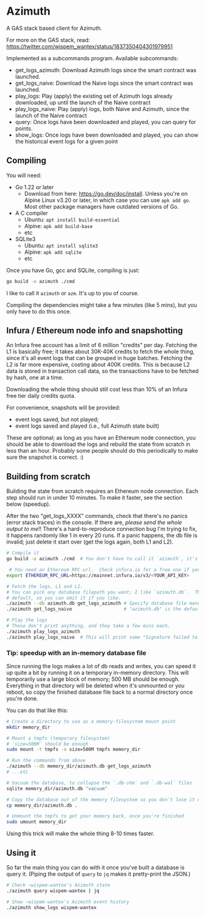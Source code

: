 # Azimuth

A GAS stack based client for Azimuth.

For more on the GAS stack, read: https://twitter.com/wispem_wantex/status/1837350404301979951

Implemented as a subcommands program.  Available subcommands:

- get_logs_azimuth:
	Download Azimuth logs since the smart contract was launched.
- get_logs_naive:
	Download the Naive logs since the smart contract was launched.
- play_logs:
	Play (apply) the existing set of Azimuth logs already downloaded, up until the launch of the Naive contract
- play_logs_naive:
	Play (apply) logs, both Naive and Azimuth, since the launch of the Naive contract
- query:
	Once logs have been downloaded and played, you can query for points.
- show_logs:
	Once logs have been downloaded and played, you can show the historical event logs for a given point


## Compiling

You will need:

- Go 1.22 or later
	- Download from here: https://go.dev/doc/install.  Unless you're on Alpine Linux v3.20 or later, in which case you can use `apk add go`.  Most other package managers have outdated versions of Go.
- A C compiler
	- Ubuntu: `apt install build-essential`
	- Alpine: `apk add build-base`
	- etc
- SQLite3
	- Ubuntu: `apt install sqlite3`
	- Alpine: `apk add sqlite`
	- etc

Once you have Go, gcc and SQLite, compiling is just:

```bash
go build -o azimuth ./cmd
```

I like to call it `azimuth` or `azm`.  It's up to you of course.

Compiling the dependencies might take a few minutes (like 5 mins), but you only have to do this once.

## Infura / Ethereum node info and snapshotting

An Infura free account has a limit of 6 million "credits" per day.  Fetching the L1 is basically free; it takes about 30K-40K credits to fetch the whole thing, since it's all event logs that can be grouped in huge batches.  Fetching the L2 is far more expensive, costing about 400K credits.  This is because L2 data is stored in transaction call data, so the transactions have to be fetched by hash, one at a time.

Downloading the whole thing should still cost less than 10% of an Infura free tier daily credits quota.

For convenience, snapshots will be provided:

- event logs saved, but not played;
- event logs saved and played (i.e., full Azimuth state built)

These are optional; as long as you have an Ethereum node connection, you should be able to download the logs and rebuild the state from scratch in less than an hour.  Probably some people should do this periodically to make sure the snapshot is correct.  :)

## Building from scratch

Building the state from scratch requires an Ethereum node connection.  Each step should run in under 10 minutes.  To make it faster, see the section below (speedup).

After the two "get_logs_XXXX" commands, check that there's no panics (error stack traces) in the console.  If there are, *please send the whole output to me*!!  There's a hard-to-reproduce connection bug I'm trying to fix, it happens randomly like 1 in every 20 runs.  If a panic happens, the db file is invalid; just delete it start over (get the logs again, both L1 and L2).

```bash
# Compile it
go build -o azimuth ./cmd  # You don't have to call it `azimuth`, it's up to you

 # You need an Ethereum RPC url.  Check infura.io for a free one if you want
export ETHEREUM_RPC_URL=https://mainnet.infura.io/v3/<YOUR_API_KEY>

# Fetch the logs, L1 and L2.
# You can pick any database filepath you want; I like `azimuth.db`.  That's also the
# default, so you can omit it if you like.
./azimuth --db azimuth.db get_logs_azimuth # Specify database file manually
./azimuth get_logs_naive                   # "azimuth.db" is the default if not provided

# Play the logs
# These don't print anything, and they take a few mins each.
./azimuth play_logs_azimuth
./azimuth play_logs_naive  # This will print some "Signature failed to verify"; it's OK
```

### Tip: speedup with an in-memory database file

Since running the logs makes a lot of db reads and writes, you can speed it up quite a bit by running it on a temporary in-memory directory.  This will temporarily use a large block of memory; 500 MB should be enough.  Everything in that directory will be deleted when it's unmounted or you reboot, so copy the finished database file back to a normal directory once you're done.

You can do that like this:

```bash
# Create a directory to use as a memory-filesystem mount point
mkdir memory_dir

# Mount a tmpfs (temporary filesystem)
# `size=500M` should be enough
sudo mount -t tmpfs -o size=500M tmpfs memory_dir

# Run the commands from above
./azimuth --db memory_dir/azimuth.db get_logs_azimuth
# ...etc

# Vacuum the database, to collapse the `.db-shm` and `.db-wal` files
sqlite memory_dir/azimuth.db "vacuum"

# Copy the database out of the memory filesystem so you don't lose it on reboot
cp memory_dir/azimuth.db .

# Unmount the tmpfs to get your memory back, once you're finished
sudo umount memory_dir
```

Using this trick will make the whole thing 8-10 times faster.

## Using it

So far the main thing you can do with it once you've built a database is query it.  (Piping the output of `query` to `jq` makes it pretty-print the JSON.)

```bash
# Check ~wispem-wantex's Azimuth state
./azimuth query wispem-wantex | jq

# Show ~wispem-wantex's Azimuth event history
./azimuth show_logs wispem-wantex
```
